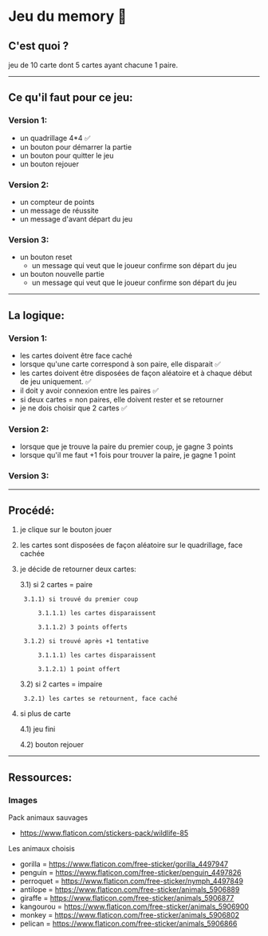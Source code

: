 # Jeu du memory 🧩

## C'est quoi ?

jeu de 10 carte dont 5 cartes ayant chacune 1 paire.

____
## Ce qu'il faut pour ce jeu:


### Version 1:
* un quadrillage 4*4 ✅
* un bouton pour démarrer la partie
* un bouton pour quitter le jeu
* un bouton rejouer

### Version 2:
* un compteur de points
* un message de réussite
* un message d'avant départ du jeu

### Version 3:

* un bouton reset
    * un message qui veut que le joueur confirme son départ du jeu
* un bouton nouvelle partie
    * un message qui veut que le joueur confirme son départ du jeu

___
## La logique:

### Version 1:
* les cartes doivent être face caché
* lorsque qu'une carte correspond à son paire, elle disparait ✅
* les cartes doivent être disposées de façon aléatoire et à chaque début de jeu uniquement. ✅
* il doit y avoir connexion entre les paires ✅
* si deux cartes = non paires, elle doivent rester et se retourner
* je ne dois choisir que 2 cartes ✅


### Version 2:

* lorsque que je trouve la paire du premier coup, je gagne 3 points
* lorsque qu'il me faut +1 fois pour trouver la paire, je gagne 1 point


### Version 3:

___
## Procédé:

1) je clique sur le bouton jouer

2) les cartes sont disposées de façon aléatoire sur le quadrillage, face cachée

3) je décide de retourner deux cartes:

    3.1) si 2 cartes = paire

        3.1.1) si trouvé du premier coup

            3.1.1.1) les cartes disparaissent

            3.1.1.2) 3 points offerts

        3.1.2) si trouvé après +1 tentative

            3.1.1.1) les cartes disparaissent

            3.1.2.1) 1 point offert

    3.2) si 2 cartes = impaire

        3.2.1) les cartes se retournent, face caché

4) si plus de carte

    4.1) jeu fini

    4.2) bouton rejouer

___
## Ressources:


### Images

Pack animaux sauvages 

* https://www.flaticon.com/stickers-pack/wildlife-85

Les animaux choisis

* gorilla = https://www.flaticon.com/free-sticker/gorilla_4497947
* penguin = https://www.flaticon.com/free-sticker/penguin_4497826
* perroquet = https://www.flaticon.com/free-sticker/nymph_4497849
* antilope = https://www.flaticon.com/free-sticker/animals_5906889
* giraffe = https://www.flaticon.com/free-sticker/animals_5906877
* kangourou = https://www.flaticon.com/free-sticker/animals_5906900
* monkey = https://www.flaticon.com/free-sticker/animals_5906802
* pelican = https://www.flaticon.com/free-sticker/animals_5906866
